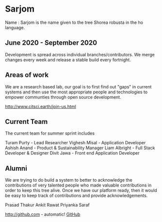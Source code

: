 # Sarjom

Name : Sarjom is the name given to the tree Shorea robusta in the ho language.

## June 2020 - September 2020
Development is spread across individual branches/contributors. We merge changes every week and release a stable build every fortnight.

## Areas of work
We are a research based lab, our goal is to first find out "gaps" in current systems and then use the most appropriate people and technologies to empower communties through open source development. 

http://www.citsci.earth/join-us.html

## Current Team
The current team for summer sprint includes

Turam Purty - Lead Researcher
Vighesh Misal - Application Developer
Ashish Anand - Product & Sustainability Manager
Liam Albright - Full Stack Developer & Designer
Divit Jawa - Front end Application Developer

## Alumni
We are trying to do build a system to better to acknowledge the contributions of very talented people who made valuable contributions in order to keep this tree alive. Once we have our platform ready, then it would be easy to keep track of contributions and provide acknowledgements.

Prasad Thakur
Ankit Rawat
Priyanka Saraf

http://github.com - automatic!
[GitHub](http://github.com)
